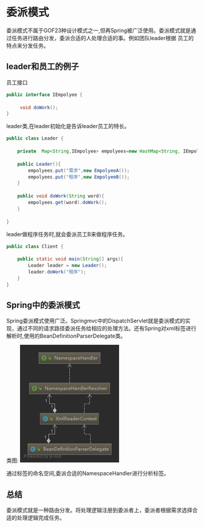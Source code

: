 # 委派模式
委派模式不属于GOF23种设计模式之一,但再Spring被广泛使用。委派模式就是通过任务进行路由分发，委派合适的人处理合适的事。例如团队leader根据
员工的特点来分发任务。


## leader和员工的例子

员工接口
```java
public interface IEmpolyee {

     void doWork();
}
```

leader类,在leader初始化是告诉leader员工的特长。
```java
public class Leader {

    private  Map<String,IEmpolyee> empolyees=new HashMap<String, IEmpolyee>();

    public Leader(){
        empolyees.put("需求",new EmpolyeeA());
        empolyees.put("程序",new EmpolyeeB());
    }

    public void doWork(String word){
        empolyees.get(word).doWork();
    }

}
```

leader做程序任务时,就会委派员工B来做程序任务。
```java
public class Client {

    public static void main(String[] args){
        Leader leader = new Leader();
        leader.doWork("程序");
    }
}
```

## Spring中的委派模式

Spring委派模式使用广泛。Springmvc中的DispatchServlet就是委派模式的实现，通过不同的请求路径委派任务给相应的处理方法。还有Spring对xml标签进行解析时,使用的BeanDefinitionParserDelegate类。

类图:
![BeanDefinitionParserDelegate](https://github.com/wujiazhen2/learn_java/blob/master/%E8%AE%BE%E8%AE%A1%E6%A8%A1%E5%BC%8F/%E5%A7%94%E6%B4%BE%E6%A8%A1%E5%BC%8F/img/BeanDefinitionParserDelegate.png?raw=true)

通过标签的命名空间,委派合适的NamespaceHandler进行分析标签。


## 总结
委派模式就是一种路由分发。将处理逻辑注册到委派者上，委派者根据需求选择合适的处理逻辑完成任务。

